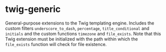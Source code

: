 # twig-generic
 General-purpose extensions to the Twig templating engine.
 Includes the custom filters `underscore_to_dash`, `percentage`, `title_conditional` and `initials` and the custom functions `timezone` and `file_exists`.
 Note that this Twig extension must be initialized with the path within which the `file_exists` function will check for file existence.
